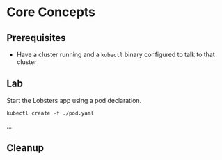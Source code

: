 # Core Concepts

## Prerequisites

* Have a cluster running and a `kubectl` binary configured to talk to
  that cluster

## Lab

Start the Lobsters app using a pod declaration.

```
kubectl create -f ./pod.yaml
```

...

## Cleanup
